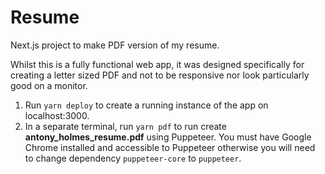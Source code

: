 # Resume

Next.js project to make PDF version of my resume. 

Whilst this is a fully functional web app, it was designed specifically for creating a letter sized PDF and not to be responsive nor look particularly good on a monitor.

1. Run `yarn deploy` to create a running instance of the app on localhost:3000.
2. In a separate terminal, run `yarn pdf` to run create **antony_holmes_resume.pdf** using Puppeteer. You must have Google Chrome installed and accessible to Puppeteer otherwise you will need to change dependency `puppeteer-core` to `puppeteer`.
